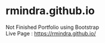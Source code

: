 # rmindra.github.io
Not Finished Portfolio using Bootstrap<br>
Live Page : https://rmindra.github.io/

